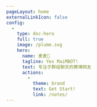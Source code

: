 ```yaml
---
pageLayout: home
externalLinkIcon: false
config:
  -
    type: doc-hero
    full: true
    image: /plume.svg
    hero:
      name: 麦麦🤖
      tagline: Yes MaiMBOT!
      text: 专注于群组聊天的赛博网友
      actions:
        -
          theme: brand
          text: Get Start!
          link: /notes/
---
```

